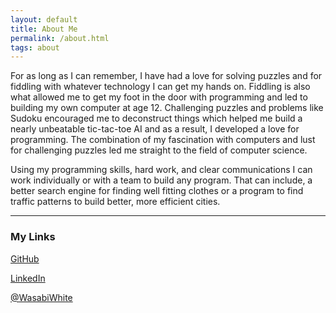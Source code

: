 ```yaml
---
layout: default
title: About Me
permalink: /about.html
tags: about
---
```


For as long as I can remember, I have had a love for solving puzzles and for fiddling with whatever technology I can get my hands on. Fiddling is also what allowed me to get my foot in the door with programming and led to building my own computer at age 12. Challenging puzzles and problems like Sudoku encouraged me to deconstruct things which helped me build a nearly unbeatable tic-tac-toe AI and as a result, I developed a love for programming. The combination of my fascination with computers and lust for challenging puzzles led me straight to the field of computer science.

Using my programming skills, hard work, and clear communications I can work individually or with a team to build any program. That can include, a better search engine for finding well fitting clothes or a program to find traffic patterns to build better, more efficient cities.

***

### My Links
[GitHub](https://github.com/GFynbo)

[LinkedIn](https://linkedin.com/in/gavin-fynbo)

[@WasabiWhite](https://twitter.com/wasabiwhite)
